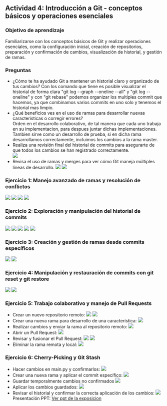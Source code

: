 ## **Actividad 4:** Introducción a Git - conceptos básicos y operaciones esenciales

### Objetivo de aprendizaje

Familiarizarse con los conceptos básicos de Git y realizar operaciones esenciales, como la configuración inicial, creación de repositorios, preparación y confirmación de cambios, visualización de historial, y gestión de ramas.

### Preguntas

- ¿Cómo te ha ayudado Git a mantener un historial claro y organizado de tus cambios?
Con los comando que tiene es posible visualizar el historial de forma clara "git log --graph --oneline --all" y "git log --oneline" y con "git rebase" podemos organizar los multiples commit que hacemos, ya que combinamos varios commits en uno solo y tenemos el historial mas limpio.
- ¿Qué beneficios ves en el uso de ramas para desarrollar nuevas características o corregir errores?  
Orden en el desarrollo colaborativo, de tal manera que cada uno trabaja en su implementacion, para despues juntar dichas implementaciones. Tambien sirve como un desarrollo de prueba, si en dicha rama desarrollamos correctamente, incluimos los cambios a la rama master.
- Realiza una revisión final del historial de commits para asegurarte de que todos los cambios se han registrado correctamente.  
![](/imagenes/actividad4/ejercicio2_1.PNG)
- Revisa el uso de ramas y merges para ver cómo Git maneja múltiples líneas de desarrollo.
![](/imagenes/actividad4/ejercicio2_5.PNG) 
![](/imagenes/actividad4/ejercicio3_2.PNG)

### Ejercicio 1: Manejo avanzado de ramas y resolución de conflictos
![](/imagenes/actividad4/ejercicio1_1.PNG)
![](/imagenes/actividad4/ejercicio1_2.PNG)
![](/imagenes/actividad4/ejercicio1_3.PNG)
![](/imagenes/actividad4/ejercicio1_4.PNG)
### Ejercicio 2: Exploración y manipulación del historial de commits
![](/imagenes/actividad4/ejercicio2_1.PNG)
![](/imagenes/actividad4/ejercicio2_2.PNG)
![](/imagenes/actividad4/ejercicio2_3.PNG)
![](/imagenes/actividad4/ejercicio2_4.PNG)
![](/imagenes/actividad4/ejercicio2_5.PNG)
### Ejercicio 3: Creación y gestión de ramas desde commits específicos
![](/imagenes/actividad4/ejercicio3_1.PNG)
![](/imagenes/actividad4/ejercicio3_2.PNG)
### Ejercicio 4: Manipulación y restauración de commits con git reset y git restore
![](/imagenes/actividad4/ejercicio4_1.PNG)
![](/imagenes/actividad4/ejercicio4_2.PNG)
### Ejercicio 5: Trabajo colaborativo y manejo de Pull Requests
 - Crear un nuevo repositorio remoto:
  ![](/imagenes/actividad4/ejercicio5_1.png)
  ![](/imagenes/actividad4/ejercicio5_2.png)
 - Crear una nueva rama para desarrollo de una característica:
  ![](/imagenes/actividad4/ejercicio5_3.png)
 - Realizar cambios y enviar la rama al repositorio remoto:
  ![](/imagenes/actividad4/ejercicio5_4.png)
 - Abrir un Pull Request:
  ![](/imagenes/actividad4/ejercicio5_5.png)
 - Revisar y fusionar el Pull Request:
  ![](/imagenes/actividad4/ejercicio5_6.png)
  ![](/imagenes/actividad4/ejercicio5_7.png)
 - Eliminar la rama remota y local:
  ![](/imagenes/actividad4/ejercicio5_8.png)
### Ejercicio 6: Cherry-Picking y Git Stash
 - Hacer cambios en main.py y confirmarlos:
  ![](/imagenes/actividad4/ejercicio6_1.png)
 - Crear una nueva rama y aplicar el commit específico:
  ![](/imagenes/actividad4/ejercicio6_2.png)
 - Guardar temporalmente cambios no confirmados
  ![](/imagenes/actividad4/ejercicio6_3.png)
 - Aplicar los cambios guardados:
  ![](/imagenes/actividad4/ejercicio6_4.png)
 - Revisar el historial y confirmar la correcta aplicación de los cambios:
  ![](/imagenes/actividad4/ejercicio6_5.png)
Presentación PPT:
[Ver ppt de la exposicion](/presentaciones/DS_Actividad4.pdf)